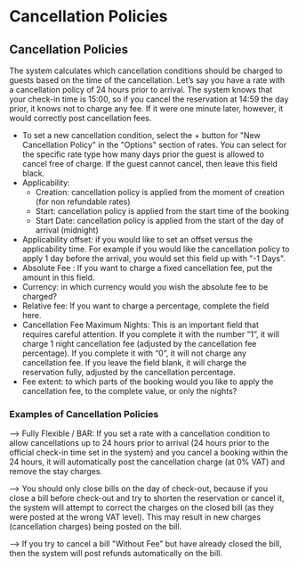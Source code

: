 # Cancellation Policies

## Cancellation Policies

The system calculates which cancellation conditions should be charged to guests based on the time of the cancellation. Let’s say you have a rate with a cancellation policy of 24 hours prior to arrival. The system knows that your check-in time is 15:00, so if you cancel the reservation at 14:59 the day prior, it knows not to charge any fee. If it were one minute later, however, it would correctly post cancellation fees.

* To set a new cancellation condition, select the + button for "New Cancellation Policy" in the "Options" section of rates. You can select for the specific rate type how many days prior the guest is allowed to cancel free of charge. If the guest cannot cancel, then leave this field black.
* Applicability: 
  * Creation: cancellation policy is applied from the moment of creation \(for non refundable rates\)
  * Start: cancellation policy is applied from the start time of the booking
  * Start Date: cancellation policy is applied from the start of the day of arrival \(midnight\)
* Applicability offset: if you would like to set an offset versus the applicability time. For example if you would like the cancellation policy to apply 1 day before the arrival, you would set this field up with "-1 Days".
* Absolute Fee : If you want to charge a fixed cancellation fee, put the amount in this field.
* Currency: in which currency would you wish the absolute fee to be charged?
* Relative fee: If you want to charge a percentage, complete the field here.
* Cancellation Fee Maximum Nights: This is an important field that requires careful attention. If you complete it with the number “1”, it will charge 1 night cancellation fee \(adjusted by the cancellation fee percentage\). If you complete it with “0”, it will not charge any cancellation fee. If you leave the field blank, it will charge the reservation fully, adjusted by the cancellation percentage.
* Fee extent: to which parts of the booking would you like to apply the cancellation fee, to the complete value, or only the nights?

### Examples of Cancellation Policies

--&gt; Fully Flexible / BAR: If you set a rate with a cancellation condition to allow cancellations up to 24 hours prior to arrival \(24 hours prior to the official check-in time set in the system\) and you cancel a booking within the 24 hours, it will automatically post the cancellation charge \(at 0% VAT\) and remove the stay charges.

--&gt; You should only close bills on the day of check-out, because if you close a bill before check-out and try to shorten the reservation or cancel it, the system will attempt to correct the charges on the closed bill \(as they were posted at the wrong VAT level\). This may result in new charges \(cancellation charges\) being posted on the bill.

--&gt; If you try to cancel a bill "Without Fee” but have already closed the bill, then the system will post refunds automatically on the bill.

